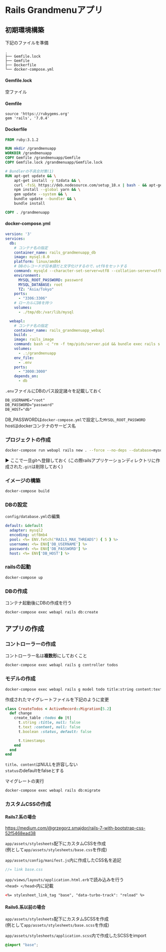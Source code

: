 # Rails Grandmenuアプリ

## 初期環境構築
下記のファイルを準備

```text
.
├── Gemfile.lock
├── Gemfile
├── Dockerfile
└── docker-compose.yml
```

#### Gemfile.lock

空ファイル

#### Gemfile

```Gemfile
source 'https://rubygems.org'
gem 'rails', '7.0.4'
```

#### Dockerfile

```Dockerfile
FROM ruby:3.1.2

RUN mkdir /grandmenuapp
WORKDIR /grandmenuapp
COPY Gemfile /grandmenuapp/Gemfile
COPY Gemfile.lock /grandmenuapp/Gemfile.lock

# Bundlerの不具合対策(1)
RUN apt-get update && \
    apt-get install -y tzdata && \
    curl -fsSL https://deb.nodesource.com/setup_18.x | bash - && apt-get install -y nodejs && \
    npm install --global yarn && \
    gem update --system && \
    bundle update --bundler && \
    bundle install

COPY . /grandmenuapp
```

#### docker-compose.yml

```YAML
version: '3'
services:
  db:
    # コンテナ名の指定
    container_name: rails_grandmenuapp_db
    image: mysql:8.0
    platform: linux/amd64
    # DBのレコードが日本語だと文字化けするので、utf8をセットする
    command: mysqld --character-set-server=utf8 --collation-server=utf8_unicode_ci
    environment:
      MYSQL_ROOT_PASSWORD: password
      MYSQL_DATABASE: root
      TZ: "Asia/Tokyo"
    ports:
      - "3306:3306"
    # ローカルにDBを持つ
    volumes:
      - ./tmp/db:/var/lib/mysql

  webapl:
    # コンテナ名の指定
    container_name: rails_grandmenuapp_webapl
    build: .
    image: rails_image
    command: bash -c "rm -f tmp/pids/server.pid && bundle exec rails s -p 3000 -b '0.0.0.0'"
    volumes:
      - .:/grandmenuapp
    env_file:
      - .env
    ports:
      - "3000:3000"
    depends_on:
      - db
```

`.env`ファイルにDBのパス設定諸々を記載しておく

```txt
DB_USERNAME="root"
DB_PASSWORD="password"
DB_HOST="db"
```

DB_PASSWORDは`docker-compose.yml`で設定した`MYSQL_ROOT_PASSWORD`  
hostはdockerコンテナのサービス名

### プロジェクトの作成

```bash
docker-compose run webapl rails new . --force --no-deps --database=mysql --css bootstrap
```

▶ ここで一旦gitへ登録しておく (この際railsアプリケーションディレクトリに作成された`.git`は削除しておく)

### イメージの構築

```bash
docker-compose build
```

### DBの設定

`config/database.yml`の編集

```YAML
default: &default
  adapter: mysql2
  encoding: utf8mb4
  pool: <%= ENV.fetch("RAILS_MAX_THREADS") { 5 } %>
  username: <%= ENV['DB_USERNAME'] %>
  password: <%= ENV['DB_PASSWORD'] %>
  host: <%= ENV['DB_HOST'] %>
```

### railsの起動

```bash
docker-compose up
```

### DBの作成

コンテナ起動後にDBの作成を行う

```bash
docker-compose exec webapl rails db:create
```

## アプリの作成

### コントローラーの作成

コントローラー名は**複数形**にしておくこと

```bash
docker-compose exec webapl rails g controller todos
```

### モデルの作成

```bash
docker-compose exec webapl rails g model todo title:string content:text status:boolean
```

作成されたマイグレートファイルを下記のように変更

```ruby
class CreateTodos < ActiveRecord::Migration[5.2]
  def change
    create_table :todos do |t|
      t.string :title, null: false
      t.text :content, null: false
      t.boolean :status, default: false

      t.timestamps
    end
  end
end
```

`title`、`content`はNULLを許容しない  
`status`のdefaultをfalseとする

マイグレートの実行

```bash
docker-compose exec webapl rails db:migrate
```

### カスタムCSSの作成

#### Rails7.系の場合

<https://medium.com/@grzegorz.smajdor/rails-7-with-bootstrap-css-52f5468ead38>

`app/assets/stylesheets`配下にカスタムCSSを作成  
(例として`app/assets/stylesheets/base.css`を作成)

`app/assets/config/manifest.js`内に作成したCSS名を追記

```javascript
//= link base.css
```

`app/views/layouts/application.html.erb`で読み込みを行う  
`<head> </head>`内に記載

```html
<%= stylesheet_link_tag "base", "data-turbo-track": "reload" %>
```

#### Rails6.系以前の場合

`app/assets/stylesheets`配下にカスタムSCSSを作成  
(例として`app/assets/stylesheets/base.scss`を作成)

`app/assets/stylesheets/application.scss`内で作成したSCSSをimport

```SCSS
@import "base";
```
